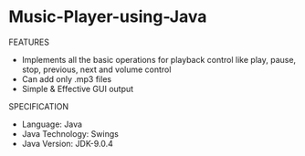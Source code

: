 # Music-Player-using-Java
FEATURES
* Implements all the basic operations for playback control like play, pause, stop, previous, next and volume control
* Can add only .mp3 files
* Simple & Effective GUI output

SPECIFICATION
* Language: Java
* Java Technology: Swings
* Java Version: JDK-9.0.4

